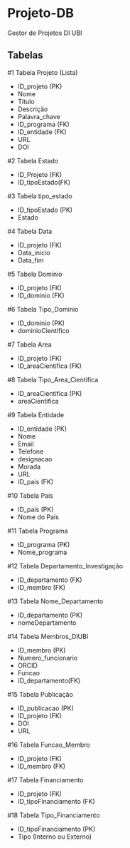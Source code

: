 # Projeto-DB
Gestor de Projetos DI UBI

## Tabelas 

#1 Tabela Projeto (Lista)
- ID_projeto (PK)
- Nome
- Título
- Descrição
- Palavra_chave
- ID_programa (FK)
- ID_entidade (FK)
- URL
- DOI

#2 Tabela Estado
- ID_Projeto (FK)
- ID_tipoEstado(FK)

#3 Tabela tipo_estado
- ID_tipoEstado (PK)
- Estado

#4 Tabela Data
- ID_projeto (FK)
- Data_inicio
- Data_fim

#5 Tabela Dominio
- ID_projeto (FK)
- ID_dominio (FK)

#6 Tabela Tipo_Dominio
- ID_dominio (PK)
- dominioCientifico

#7 Tabela Area
- ID_projeto (FK)
- ID_areaCientifica (FK)

#8 Tabela Tipo_Area_Cientifica
- ID_areaCientifica (PK)
- areaCientifica
  
#9 Tabela Entidade
- ID_entidade (PK)
- Nome
- Email
- Telefone
- designacao
- Morada
- URL
- ID_pais (FK)

#10 Tabela País
- ID_pais (PK)
- Nome do País

#11 Tabela Programa
- ID_programa (PK)
- Nome_programa

#12 Tabela Departamento_Investigação 
- ID_departamento (FK)
- ID_membro (FK)

#13 Tabela Nome_Departamento
- ID_departamento (PK)
- nomeDepartamento
  
#14 Tabela Membros_DIUBI
- ID_membro (PK)
- Numero_funcionario
- ORCID
- Funcao
- ID_departamento(FK)

#15 Tabela Publicação
- ID_publicacao (PK)
- ID_projeto (FK)
- DOI
- URL

#16 Tabela Funcao_Membro
- ID_projeto (FK)
- ID_membro (FK)

#17 Tabela Financiamento
- ID_projeto (FK)
- ID_tipoFinanciamento (FK)

#18 Tabela Tipo_Financiamento
- ID_tipoFinanciamento (PK)
- Tipo (Interno ou Externo)
